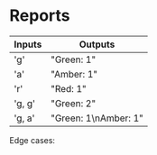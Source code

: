# Reports

| Inputs | Outputs |
| ------ | ------- |
| 'g' | "Green: 1" |
| 'a' | "Amber: 1" |
| 'r' | "Red: 1" |
| 'g, g' | "Green: 2" |
| 'g, a' | "Green: 1\nAmber: 1" |

Edge cases:
